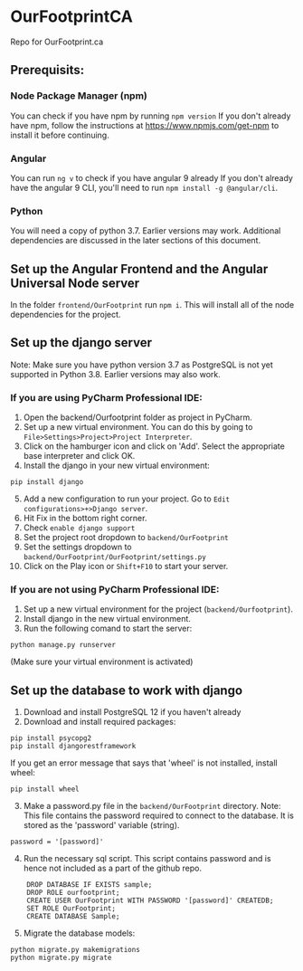 # OurFootprintCA
Repo for OurFootprint.ca

## Prerequisits:

### Node Package Manager (npm)
You can check if you have npm by running `npm version`
If you don't already have npm, follow the instructions at https://www.npmjs.com/get-npm to install it before continuing.

### Angular
You can run `ng v` to check if you have angular 9 already
If you don't already have the angular 9 CLI, you'll need to run `npm install -g @angular/cli`. 

### Python
You will need a copy of python 3.7. Earlier versions may work.
Additional dependencies are discussed in the later sections of this document.


## Set up the Angular Frontend and the Angular Universal Node server
In the folder `frontend/OurFootprint` run `npm i`.
This will install all of the node dependencies for the project.


## Set up the django server
Note: Make sure you have python version 3.7 as PostgreSQL is not yet supported in Python 3.8. Earlier versions may also work.
### If you are using PyCharm Professional IDE:
1) Open the backend/Ourfootprint folder as project in PyCharm.
2) Set up a new virtual environment. You can do this by going to `File>Settings>Project>Project Interpreter`.
3) Click on the hamburger icon and click on 'Add'. Select the appropriate base interpreter and click OK.
4) Install the django in your new virtual environment:
```
pip install django
```
5) Add a new configuration to run your project. Go to `Edit configurations>+>Django server`.
6) Hit Fix in the bottom right corner.
7) Check `enable django support`
8) Set the project root dropdown to `backend/OurFootprint`
9) Set the settings dropdown to `backend/OurFootprint/OurFootprint/settings.py`
10) Click on the Play icon or `Shift+F10` to start your server.

### If you are not using PyCharm Professional IDE:
1) Set up a new virtual environment for the project (`backend/Ourfootprint`).
2) Install django in the new virtual environment.
3) Run the following comand to start the server:
```
python manage.py runserver
```
(Make sure your virtual environment is activated)


## Set up the database to work with django
1) Download and install PostgreSQL 12 if you haven't already
2) Download and install required packages:
```
pip install psycopg2
pip install djangorestframework
```
If you get an error message that says that 'wheel' is not installed, install wheel:
```
pip install wheel
```
3) Make a password.py file in the `backend/OurFootprint` directory.
Note: This file contains the password required to connect to the database. It is stored as the 'password' variable (string).
```
password = '[password]'
```
4) Run the necessary sql script. This script contains password and is hence not included as a part of the github repo.
```
    DROP DATABASE IF EXISTS sample;
    DROP ROLE ourfootprint;
    CREATE USER OurFootprint WITH PASSWORD '[password]' CREATEDB;
    SET ROLE OurFootprint;
    CREATE DATABASE Sample;
```
5) Migrate the database models:
```
python migrate.py makemigrations
python migrate.py migrate
```
